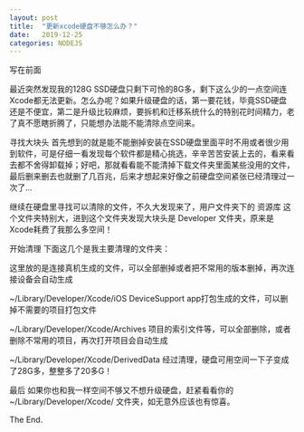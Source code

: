 ```yaml
---
layout: post
title:  "更新xcode硬盘不够怎么办？"
date:   2019-12-25
categories: NODEJS
---
```


写在前面

最近突然发现我的128G SSD硬盘只剩下可怜的8G多，剩下这么少的一点空间连Xcode都无法更新。怎么办呢？如果升级硬盘的话，第一要花钱，毕竟SSD硬盘还是不便宜，第二是升级比较麻烦，要拆机和迁移系统什么的特别花时间精力，老了真不愿瞎折腾了，只能想办法能不能清除点空间来。

寻找大块头
首先想到的就是能不能删掉安装在SSD硬盘里面平时不用或者很少用到软件，可是仔细一看发现每个软件都是精心挑选，辛辛苦苦安装上去的，看来看去都不舍得卸载掉；好吧，那就看看能不能清掉下载文件夹里面某些没用的文件，最后删来删去也就删了几百兆，后来才想起来好像之前硬盘空间紧张已经清理过一次了…

继续在硬盘里寻找可以清除的文件，不久大发现来了，用户文件夹下的 资源库 这个文件夹特别大，进到这个文件夹发现大块头是 Developer 文件夹，原来是Xcode耗费了我那么多空间！

开始清理
下面这几个是我主要清理的文件夹：

这里放的是连接真机生成的文件，可以全部删掉或者把不常用的版本删掉，再次连接设备会自动生成

~/Library/Developer/Xcode/iOS DeviceSupport
app打包生成的文件，可以删掉不需要的项目打包文件

~/Library/Developer/Xcode/Archives
项目的索引文件等，可以全部删除，或者删除不常用的项目，再次打开项目会自动生成

~/Library/Developer/Xcode/DerivedData
经过清理，硬盘可用空间一下子变成了28G多，整整多了20多G！

最后
如果你也和我一样空间不够又不想升级硬盘，赶紧看看你的 ~/Library/Developer/Xcode/ 文件夹，如无意外应该也有惊喜。

The End.
